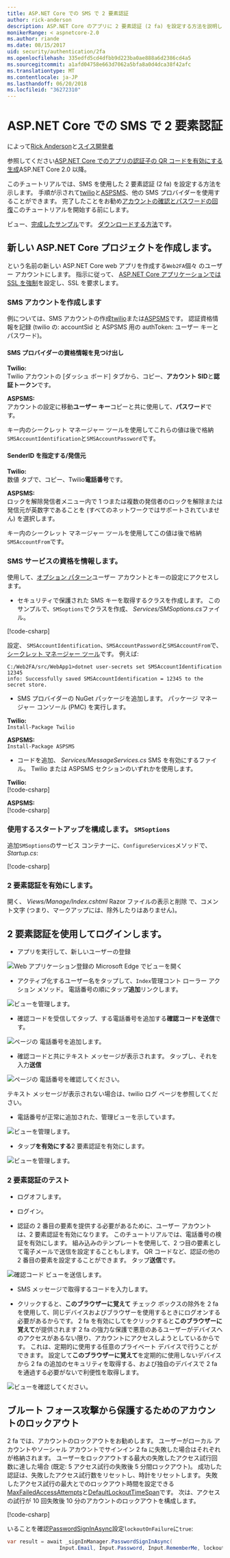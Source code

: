```yaml
---
title: ASP.NET Core での SMS で 2 要素認証
author: rick-anderson
description: ASP.NET Core のアプリに 2 要素認証 (2 fa) を設定する方法を説明します。
monikerRange: < aspnetcore-2.0
ms.author: riande
ms.date: 08/15/2017
uid: security/authentication/2fa
ms.openlocfilehash: 335edfd5cd4dfbb9d223ba0ae888a6d2386cd4a5
ms.sourcegitcommit: a1afd04758e663d7062a5bfa8a0d4dca38f42afc
ms.translationtype: MT
ms.contentlocale: ja-JP
ms.lasthandoff: 06/20/2018
ms.locfileid: "36272310"
---
```

# <a name="two-factor-authentication-with-sms-in-aspnet-core"></a>ASP.NET Core での SMS で 2 要素認証

によって[Rick Anderson](https://twitter.com/RickAndMSFT)と[スイス開発者](https://github.com/Swiss-Devs)

参照してください[ASP.NET Core でのアプリの認証子の QR コードを有効にする生成](xref:security/authentication/identity-enable-qrcodes)ASP.NET Core 2.0 以降。

このチュートリアルでは、SMS を使用した 2 要素認証 (2 fa) を設定する方法を示します。 手順が示されて[twilio](https://www.twilio.com/)と[ASPSMS](https://www.aspsms.com/asp.net/identity/core/testcredits/)、他の SMS プロバイダーを使用することができます。 完了したことをお勧め[アカウントの確認とパスワードの回復](xref:security/authentication/accconfirm)このチュートリアルを開始する前にします。

ビュー、[完成したサンプル](https://github.com/aspnet/Docs/tree/master/aspnetcore/security/authentication/2fa/sample/Web2FA)です。 [ダウンロードする方法](xref:tutorials/index#how-to-download-a-sample)です。

## <a name="create-a-new-aspnet-core-project"></a>新しい ASP.NET Core プロジェクトを作成します。

という名前の新しい ASP.NET Core web アプリを作成する`Web2FA`個々 のユーザー アカウントにします。 指示に従って、 [ASP.NET Core アプリケーションでは SSL を強制](xref:security/enforcing-ssl)を設定し、SSL を要求します。

### <a name="create-an-sms-account"></a>SMS アカウントを作成します

例については、SMS アカウントの作成[twilio](https://www.twilio.com/)または[ASPSMS](https://www.aspsms.com/asp.net/identity/core/testcredits/)です。 認証資格情報を記録 (twilio の: accountSid と ASPSMS 用の authToken: ユーザー キーとパスワード)。

#### <a name="figuring-out-sms-provider-credentials"></a>SMS プロバイダーの資格情報を見つけ出し

**Twilio:**  
Twilio アカウントの [ダッシュ ボード] タブから、コピー、**アカウント SID**と**認証トークン**です。

**ASPSMS:**  
アカウントの設定に移動**ユーザー キー**コピーと共に使用して、**パスワード**です。

キー内のシークレット マネージャー ツールを使用してこれらの値は後で格納`SMSAccountIdentification`と`SMSAccountPassword`です。

#### <a name="specifying-senderid--originator"></a>SenderID を指定する/発信元

**Twilio:**  
数値 タブで、コピー、Twilio**電話番号**です。 

**ASPSMS:**  
ロックを解除発信者メニュー内で 1 つまたは複数の発信者のロックを解除または発信元が英数字であることを (すべてのネットワークではサポートされていません) を選択します。 

キー内のシークレット マネージャー ツールを使用してこの値は後で格納`SMSAccountFrom`です。


### <a name="provide-credentials-for-the-sms-service"></a>SMS サービスの資格を情報します。

使用して、[オプション パターン](xref:fundamentals/configuration/options)ユーザー アカウントとキーの設定にアクセスします。 

   * セキュリティで保護された SMS キーを取得するクラスを作成します。 このサンプルで、`SMSoptions`でクラスを作成、 *Services/SMSoptions.cs*ファイル。

[!code-csharp[](2fa/sample/Web2FA/Services/SMSoptions.cs)]

設定、 `SMSAccountIdentification`、`SMSAccountPassword`と`SMSAccountFrom`で、[シークレット マネージャー ツール](xref:security/app-secrets)です。 例えば:

```none
C:/Web2FA/src/WebApp1>dotnet user-secrets set SMSAccountIdentification 12345
info: Successfully saved SMSAccountIdentification = 12345 to the secret store.
```
* SMS プロバイダーの NuGet パッケージを追加します。 パッケージ マネージャー コンソール (PMC) を実行します。

**Twilio:**  
`Install-Package Twilio`

**ASPSMS:**  
`Install-Package ASPSMS`


* コードを追加、 *Services/MessageServices.cs* SMS を有効にするファイル。 Twilio または ASPSMS セクションのいずれかを使用します。


**Twilio:**  
[!code-csharp[](2fa/sample/Web2FA/Services/MessageServices_twilio.cs)]

**ASPSMS:**  
[!code-csharp[](2fa/sample/Web2FA/Services/MessageServices_ASPSMS.cs)]

### <a name="configure-startup-to-use-smsoptions"></a>使用するスタートアップを構成します。 `SMSoptions`

追加`SMSoptions`のサービス コンテナーに、`ConfigureServices`メソッドで、 *Startup.cs*:

[!code-csharp[](2fa/sample/Web2FA/Startup.cs?name=snippet1&highlight=4)]

### <a name="enable-two-factor-authentication"></a>2 要素認証を有効にします。

開く、 *Views/Manage/Index.cshtml* Razor ファイルの表示と削除 で、コメント文字 (つまり、マークアップには、除外したりはありません)。

## <a name="log-in-with-two-factor-authentication"></a>2 要素認証を使用してログインします。

* アプリを実行して、新しいユーザーの登録

![Web アプリケーション登録の Microsoft Edge でビューを開く](2fa/_static/login2fa1.png)

* アクティブ化するユーザー名をタップして、`Index`管理コント ローラー アクション メソッド。 電話番号の順にタップ**追加**リンクします。

![ビューを管理します。](2fa/_static/login2fa2.png)

* 確認コードを受信してタップ、する電話番号を追加する**確認コードを送信**です。

![ページの 電話番号を追加します。](2fa/_static/login2fa3.png)

* 確認コードと共にテキスト メッセージが表示されます。 タップし、それを入力**送信**

![ページの 電話番号を確認してください。](2fa/_static/login2fa4.png)

テキスト メッセージが表示されない場合は、twilio ログ ページを参照してください。

* 電話番号が正常に追加された、管理ビューを示しています。

![ビューを管理します。](2fa/_static/login2fa5.png)

* タップ**を有効にする**2 要素認証を有効にします。

![ビューを管理します。](2fa/_static/login2fa6.png)

### <a name="test-two-factor-authentication"></a>2 要素認証のテスト

* ログオフします。

* ログイン。

* 認証の 2 番目の要素を提供する必要があるために、ユーザー アカウントは、2 要素認証を有効になります。 このチュートリアルでは、電話番号の検証を有効にします。 組み込みのテンプレートを使用して、2 つ目の要素として電子メールで送信を設定することもします。 QR コードなど、認証の他の 2 番目の要素を設定することができます。 タップ**送信**です。

![確認コード ビューを送信します。](2fa/_static/login2fa7.png)

* SMS メッセージで取得するコードを入力します。

* クリックすると、**このブラウザーに覚えて** チェック ボックスの除外を 2 fa を使用して、同じデバイスおよびブラウザーを使用するときにログオンする必要があるからです。 2 fa を有効にしてをクリックすると**このブラウザーに覚えて**が提供されます 2 fa の強力な保護で悪意のあるユーザーがデバイスへのアクセスがあるない限り、アカウントにアクセスしようとしているからです。 これは、定期的に使用する任意のプライベート デバイスで行うことができます。 設定して**このブラウザーに覚えて**を定期的に使用しないデバイスから 2 fa の追加のセキュリティを取得する、および独自のデバイスで 2 fa を通過する必要がないで利便性を取得します。

![ビューを確認してください。](2fa/_static/login2fa8.png)

## <a name="account-lockout-for-protecting-against-brute-force-attacks"></a>ブルート フォース攻撃から保護するためのアカウントのロックアウト

2 fa では、アカウントのロックアウトをお勧めします。 ユーザーがローカル アカウントやソーシャル アカウントでサインイン 2 fa に失敗した場合はそれぞれが格納されます。 ユーザーをロックアウトする最大の失敗したアクセス試行回数に達した場合 (既定: 5 アクセス試行の失敗後 5 分間ロックアウト)。 成功した認証は、失敗したアクセス試行数をリセットし、時計をリセットします。 失敗したアクセス試行の最大とでのロックアウト時間を設定できる[MaxFailedAccessAttempts](/dotnet/api/microsoft.aspnetcore.identity.lockoutoptions.maxfailedaccessattempts)と[DefaultLockoutTimeSpan](/dotnet/api/microsoft.aspnetcore.identity.lockoutoptions.defaultlockouttimespan)です。 次は、アクセスの試行が 10 回失敗後 10 分のアカウントのロックアウトを構成します。

[!code-csharp[](2fa/sample/Web2FA/Startup.cs?name=snippet2&highlight=13-17)]

いることを確認[PasswordSignInAsync](/dotnet/api/microsoft.aspnetcore.identity.signinmanager-1.passwordsigninasync)設定`lockoutOnFailure`に`true`:

```csharp
var result = await _signInManager.PasswordSignInAsync(
                 Input.Email, Input.Password, Input.RememberMe, lockoutOnFailure: true);
```
